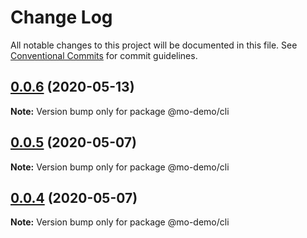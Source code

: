 # Change Log

All notable changes to this project will be documented in this file.
See [Conventional Commits](https://conventionalcommits.org) for commit guidelines.

## [0.0.6](https://github.com/jackteng9725/lerna-repo/compare/v0.0.5...v0.0.6) (2020-05-13)

**Note:** Version bump only for package @mo-demo/cli





## [0.0.5](https://github.com/jackteng9725/lerna-repo/compare/v0.0.4...v0.0.5) (2020-05-07)

**Note:** Version bump only for package @mo-demo/cli





## [0.0.4](https://github.com/jackteng9725/lerna-repo/compare/v0.0.3...v0.0.4) (2020-05-07)

**Note:** Version bump only for package @mo-demo/cli
